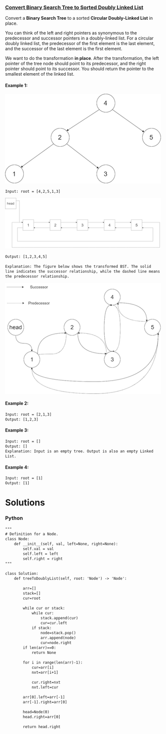 ### [Convert Binary Search Tree to Sorted Doubly Linked List](https://leetcode.com/problems/convert-binary-search-tree-to-sorted-doubly-linked-list/) <br>

Convert a **Binary Search Tree** to a sorted **Circular Doubly-Linked List** in place.

You can think of the left and right pointers as synonymous to the predecessor and successor pointers in a doubly-linked list. For a circular doubly linked list, the predecessor of the first element is the last element, and the successor of the last element is the first element.

We want to do the transformation **in place**. After the transformation, the left pointer of the tree node should point to its predecessor, and the right pointer should point to its successor. You should return the pointer to the smallest element of the linked list.



#### Example 1:
<img src="../../../../images/426bstdlloriginalbst.png">

```
Input: root = [4,2,5,1,3]

```
<img src="../../../../images/426bstdllreturndll.png">

```
Output: [1,2,3,4,5]

Explanation: The figure below shows the transformed BST. The solid line indicates the successor relationship, while the dashed line means the predecessor relationship.

```
<img src="../../../../images/426bstdllreturnbst.png">



#### Example 2:

```
Input: root = [2,1,3]
Output: [1,2,3]

```

#### Example 3:

```
Input: root = []
Output: []
Explanation: Input is an empty tree. Output is also an empty Linked List.

```

#### Example 4:

```
Input: root = [1]
Output: [1]

```


# Solutions

### Python
```
"""
# Definition for a Node.
class Node:
    def __init__(self, val, left=None, right=None):
        self.val = val
        self.left = left
        self.right = right
"""

class Solution:
    def treeToDoublyList(self, root: 'Node') -> 'Node':
            
        arr=[]
        stack=[]
        cur=root
        
        while cur or stack:
            while cur:
                stack.append(cur)
                cur=cur.left
            if stack:
                node=stack.pop()
                arr.append(node)
                cur=node.right
        if len(arr)==0:
            return None
            
        for i in range(len(arr)-1):
            cur=arr[i]
            nxt=arr[i+1]
            
            cur.right=nxt
            nxt.left=cur
            
        arr[0].left=arr[-1]
        arr[-1].right=arr[0]
        
        head=Node(0)
        head.right=arr[0]
        
        return head.right
            
```
